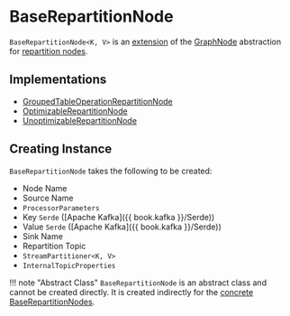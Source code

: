 # BaseRepartitionNode

`BaseRepartitionNode<K, V>` is an [extension](#contract) of the [GraphNode](GraphNode.md) abstraction for [repartition nodes](#implementations).

## Implementations

* [GroupedTableOperationRepartitionNode](GroupedTableOperationRepartitionNode.md)
* [OptimizableRepartitionNode](OptimizableRepartitionNode.md)
* [UnoptimizableRepartitionNode](UnoptimizableRepartitionNode.md)

## Creating Instance

`BaseRepartitionNode` takes the following to be created:

* <span id="nodeName"> Node Name
* <span id="sourceName"> Source Name
* <span id="processorParameters"> `ProcessorParameters`
* <span id="keySerde"> Key `Serde` ([Apache Kafka]({{ book.kafka }}/Serde))
* <span id="valueSerde"> Value `Serde` ([Apache Kafka]({{ book.kafka }}/Serde))
* <span id="sinkName"> Sink Name
* <span id="repartitionTopic"> Repartition Topic
* <span id="partitioner"> `StreamPartitioner<K, V>`
* <span id="internalTopicProperties"> `InternalTopicProperties`

!!! note "Abstract Class"
    `BaseRepartitionNode` is an abstract class and cannot be created directly. It is created indirectly for the [concrete BaseRepartitionNodes](#implementations).

